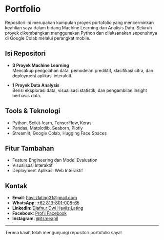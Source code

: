 # Portfolio

Repositori ini merupakan kumpulan proyek portofolio yang mencerminkan keahlian saya dalam bidang Machine Learning dan Analisis Data. Seluruh proyek dikembangkan menggunakan Python dan dilaksanakan sepenuhnya di Google Colab melalui perangkat mobile.

## Isi Repositori

- **3 Proyek Machine Learning**  
  Mencakup pengolahan data, pemodelan prediktif, klasifikasi citra, dan deployment aplikasi interaktif.

- **1 Proyek Data Analysis**  
  Berisi eksplorasi data, visualisasi statistik, dan pengambilan insight berbasis data.

## Tools & Teknologi

- Python, Scikit-learn, TensorFlow, Keras  
- Pandas, Matplotlib, Seaborn, Plotly  
- Streamlit, Google Colab, Hugging Face Spaces  

## Fitur Tambahan

- Feature Engineering dan Model Evaluation  
- Visualisasi Interaktif  
- Deployment Aplikasi Web Interaktif  

## Kontak

- **Email**: havilzlating31@gnail.com  
- **WhatsApp**: [+62 813-801-008-65](https://wa.me/6281380100865)  
- **LinkedIn**: [Djafnur Dwi Havilz Lating](https://www.linkedin.com/in/djafnur-dwi-havilz-lating-a13417346)  
- **Facebook**: [Profil Facebook](https://www.facebook.com/share/1HWzpsdxyX/)  
- **Instagram**: [@itsmeapil](https://www.instagram.com/itsmeapil)

---

Terima kasih telah mengunjungi repositori portofolio saya!
